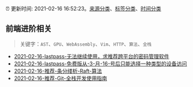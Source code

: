 :alarm_clock: 更新时间: 2021-02-16 16:52:23。[来源分类](../README.md)、[标签分类](../TAGS.md)、[时间分类](../TIMELINE.md)

## 前端进阶相关


> 关键字：`AST`、`GPU`、`WebAssembly`、`Vim`、`HTTP`、`算法`、`全栈`



- [2021-02-16-lastpass-无法继续使用，求推荐跨平台的密码管理软件](https://www.v2ex.com/t/753622) 
- [2021-02-16-lastpass-免费版从-3-月-16-号后只能选择一种类型的设备访问](https://www.v2ex.com/t/753616) 
- [2021-02-16-推荐-条分缕析-Raft-算法](https://toutiao.io/k/pa5a9hf) 
- [2021-02-16-推荐-Git-全栈开发使用指南](https://toutiao.io/k/v4gks4h) 